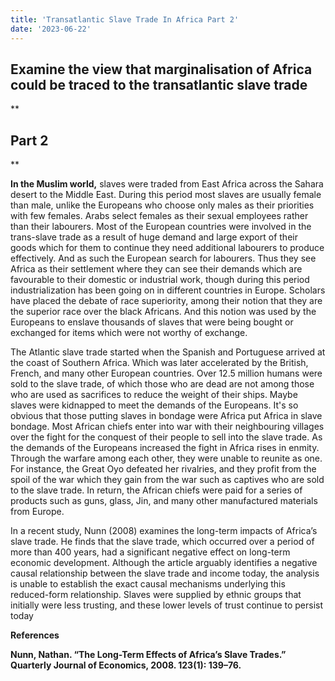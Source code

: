 ```yaml
---
title: 'Transatlantic Slave Trade In Africa Part 2'
date: '2023-06-22'
---
```



## Examine the view that marginalisation of Africa could be traced to the transatlantic slave trade
**

## Part 2

**

**In the Muslim world,** slaves were traded from East Africa across the Sahara desert to the Middle East. During this period most slaves are usually female than male, unlike the Europeans who choose only males as their priorities with few females. Arabs select females as their sexual employees rather than their labourers. Most of the European countries were involved in the trans-slave trade as a result of huge demand and large export of their goods which for them to continue they need additional labourers to produce effectively. And as such the European search for labourers. Thus they see Africa as their settlement where they can see their demands which are favourable to their domestic or industrial work, though during this period industrialization has been going on in different countries in Europe. Scholars have placed the debate of race superiority, among their notion that they are the superior race over the black Africans. And this notion was used by the Europeans to enslave thousands of slaves that were being bought or exchanged for items which were not worthy of exchange.  
  
The Atlantic slave trade started when the Spanish and Portuguese arrived at the coast of Southern Africa. Which was later accelerated by the British, French, and many other European countries. Over 12.5 million humans were sold to the slave trade, of which those who are dead are not among those who are used as sacrifices to reduce the weight of their ships. Maybe slaves were kidnapped to meet the demands of the Europeans. It's so obvious that those putting slaves in bondage were Africa put Africa in slave bondage. Most African chiefs enter into war with their neighbouring villages over the fight for the conquest of their people to sell into the slave trade. As the demands of the Europeans increased the fight in Africa rises in enmity. Through the warfare among each other, they were unable to reunite as one. For instance, the Great Oyo defeated her rivalries, and they profit from the spoil of the war which they gain from the war such as captives who are sold to the slave trade. In return, the African chiefs were paid for a series of products such as guns, glass, Jin, and many other manufactured materials from Europe.  
  
In a recent study, Nunn (2008) examines the long-term impacts of Africa’s slave trade. He finds that the slave trade, which occurred over a period of more than 400 years, had a significant negative effect on long-term economic development. Although the article arguably identifies a negative causal relationship between the slave trade and income today, the analysis is unable to establish the exact causal mechanisms underlying this reduced-form relationship. Slaves were supplied by ethnic groups that initially were less trusting, and these lower levels of trust continue to persist today

**References**  
  
****Nunn, Nathan. “The Long-Term Effects of Africa’s Slave Trades.” Quarterly Journal of Economics, 2008. 123(1): 139–76.****